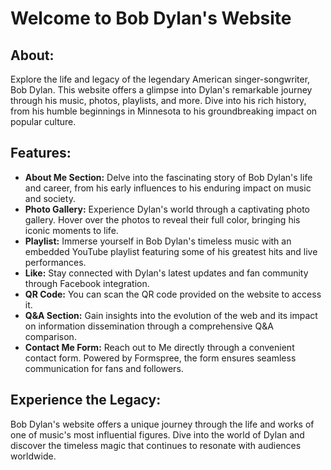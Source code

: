 # Welcome to Bob Dylan's Website

## About:
Explore the life and legacy of the legendary American singer-songwriter, Bob Dylan. This website offers a glimpse into Dylan's remarkable journey through his music, photos, playlists, and more. Dive into his rich history, from his humble beginnings in Minnesota to his groundbreaking impact on popular culture.

## Features:
- **About Me Section:** Delve into the fascinating story of Bob Dylan's life and career, from his early influences to his enduring impact on music and society.
- **Photo Gallery:** Experience Dylan's world through a captivating photo gallery. Hover over the photos to reveal their full color, bringing his iconic moments to life.
- **Playlist:** Immerse yourself in Bob Dylan's timeless music with an embedded YouTube playlist featuring some of his greatest hits and live performances.
- **Like:** Stay connected with Dylan's latest updates and fan community through Facebook integration.
- **QR Code:** You can scan the QR code provided on the website to access it.
- **Q&A Section:** Gain insights into the evolution of the web and its impact on information dissemination through a comprehensive Q&A comparison.
- **Contact Me Form:** Reach out to Me directly through a convenient contact form. Powered by Formspree, the form ensures seamless communication for fans and followers.

## Experience the Legacy:
Bob Dylan's website offers a unique journey through the life and works of one of music's most influential figures. Dive into the world of Dylan and discover the timeless magic that continues to resonate with audiences worldwide.

